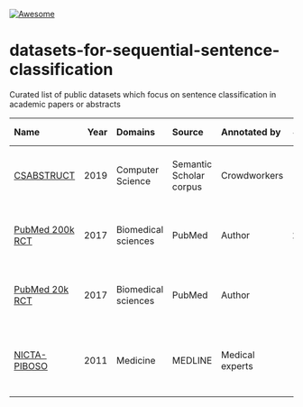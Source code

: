[![Awesome](https://awesome.re/badge.svg)](https://awesome.re)

# datasets-for-sequential-sentence-classification

Curated list of public datasets which focus on sentence classification in academic papers or abstracts

| Name | Year | Domains  | Source| Annotated by |   #Papers  |  Text Type  |  Classes  |
|:---|---:|:---|:---|:---|---:|:---|:---|
|  [CSABSTRUCT](https://github.com/allenai/sequential_sentence_classification)  | 2019 | Computer Science | Semantic Scholar corpus   |  Crowdworkers  |  2,189  | abstracts | BACKGROUND, OBJECTIVE, METHOD, RESULT, OTHER |
|  [PubMed 200k RCT](https://github.com/Franck-Dernoncourt/pubmed-rct)  | 2017 | Biomedical sciences |  PubMed  |  Author  | 200,000   | abstracts | BACKGROUND, OBJECTIVE, METHOD, RESULT, CONCLUSION |
|  [PubMed 20k RCT](https://github.com/Franck-Dernoncourt/pubmed-rct)  | 2017 | Biomedical sciences |  PubMed  |  Author  |    20,000   | abstracts | BACKGROUND, OBJECTIVE, METHOD, RESULT, CONCLUSION |
| [NICTA-PIBOSO](https://github.com/jind11/NICTA-PIBOSO-Dataset) | 2011 | Medicine | MEDLINE | Medical experts | 1,000 | abstracts | BACKGROUND, POPULATION, INTERVENTION, OUTCOME, STUDY DESIGN, OTHER |
